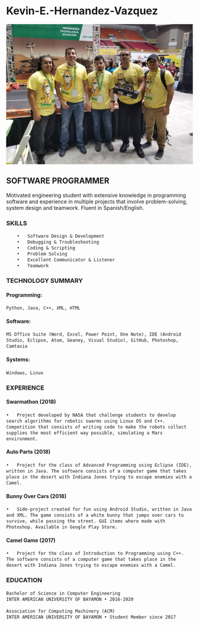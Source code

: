 # Kevin-E.-Hernandez-Vazquez  


<p align="center">
  <img src="https://github.com/blueye4k/Kevin-E.-Hernandez-Vazquez/blob/master/Swarmathon%20Pictures/INTER_Expo/Swarmathon%20Team.jpeg" width="1000" title="hover text">
</p> 


## SOFTWARE PROGRAMMER
Motivated engineering student with extensive knowledge in programming software and experience in multiple projects that involve problem-solving, system design and teamwork. Fluent in Spanish/English.

### SKILLS
        •	Software Design & Development  
        •	Debugging & Troubleshooting  
        •	Coding & Scripting  
        •	Problem Solving  
        •	Excellent Communicator & Listener  
        •	Teamwork  
 
### TECHNOLOGY SUMMARY
#### Programming:  
    Python, Java, C++, XML, HTML  
#### Software:  
    MS Office Suite (Word, Excel, Power Point, One Note), IDE (Android Studio, Eclipse, Atom, Geaney, Visual Studio), GitHub, Photoshop, Camtasia  
#### Systems:  
    Windows, Linux


### EXPERIENCE
#### Swarmathon (2018)  
    •	Project developed by NASA that challenge students to develop search algorithms for robotic swarms using Linux OS and C++. Competition that consists of writing code to make the robots collect supplies the most efficient way possible, simulating a Mars environment. 
#### Auto Parts (2018)  
    •	Project for the class of Advanced Programming using Eclipse (IDE), written in Java. The software consists of a computer game that takes place in the desert with Indiana Jones trying to escape enemies with a Camel. 
#### Bunny Over Cars (2018)
    •	Side-project created for fun using Android Studio, written in Java and XML. The game consists of a white bunny that jumps over cars to survive, while passing the street. GUI items where made with Photoshop. Available in Google Play Store.
#### Camel Game (2017)
    •	Project for the class of Introduction to Programming using C++. The software consists of a computer game that takes place in the desert with Indiana Jones trying to escape enemies with a Camel. 


### EDUCATION  
    Bachelor of Science in Computer Engineering
    INTER AMERICAN UNIVERSITY OF BAYAMON • 2016-2020 

    Association for Computing Machinery (ACM)
    INTER AMERICAN UNIVERSITY OF BAYAMON • Student Member since 2017
